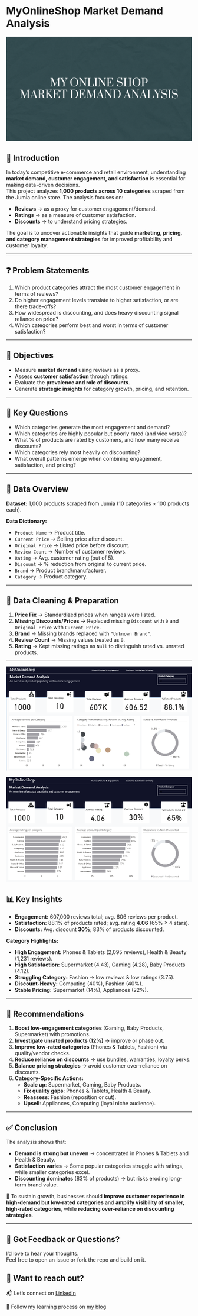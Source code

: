 # MyOnlineShop Market Demand Analysis
![](coverphoto.png)


## 📌 Introduction  
In today’s competitive e-commerce and retail environment, understanding **market demand, customer engagement, and satisfaction** is essential for making data-driven decisions.  
This project analyzes **1,000 products across 10 categories** scraped from the Jumia online store. The analysis focuses on:  

- **Reviews** → as a proxy for customer engagement/demand.  
- **Ratings** → as a measure of customer satisfaction.  
- **Discounts** → to understand pricing strategies.  

The goal is to uncover actionable insights that guide **marketing, pricing, and category management strategies** for improved profitability and customer loyalty.

---

## ❓ Problem Statements  
1. Which product categories attract the most customer engagement in terms of reviews?  
2. Do higher engagement levels translate to higher satisfaction, or are there trade-offs?  
3. How widespread is discounting, and does heavy discounting signal reliance on price?  
4. Which categories perform best and worst in terms of customer satisfaction?  

---

## 🎯 Objectives  
- Measure **market demand** using reviews as a proxy.  
- Assess **customer satisfaction** through ratings.  
- Evaluate the **prevalence and role of discounts**.  
- Generate **strategic insights** for category growth, pricing, and retention.  

---

## 🔑 Key Questions  
- Which categories generate the most engagement and demand?  
- Which categories are highly popular but poorly rated (and vice versa)?  
- What % of products are rated by customers, and how many receive discounts?  
- Which categories rely most heavily on discounting?  
- What overall patterns emerge when combining engagement, satisfaction, and pricing?  

---

## 📂 Data Overview  
**Dataset:** 1,000 products scraped from Jumia (10 categories × 100 products each).  

**Data Dictionary:**  
- `Product Name` → Product title.  
- `Current Price` → Selling price after discount.  
- `Original Price` → Listed price before discount.  
- `Review Count` → Number of customer reviews.  
- `Rating` → Avg. customer rating (out of 5).  
- `Discount` → % reduction from original to current price.  
- `Brand` → Product brand/manufacturer.  
- `Category` → Product category.  

---

## 🧹 Data Cleaning & Preparation  
1. **Price Fix** → Standardized prices when ranges were listed.  
2. **Missing Discounts/Prices** → Replaced missing `Discount` with `0` and `Original Price` with `Current Price`.  
3. **Brand** → Missing brands replaced with `"Unknown Brand"`.  
4. **Review Count** → Missing values treated as `0`.  
5. **Rating** → Kept missing ratings as `Null` to distinguish rated vs. unrated products.  

---
![](page-1.png)


![](page-2.png)


## 📊 Key Insights  
- **Engagement:** 607,000 reviews total; avg. 606 reviews per product.  
- **Satisfaction:** 88.1% of products rated; avg. rating **4.06** (65% ≥ 4 stars).  
- **Discounts:** Avg. discount **30%**; 83% of products discounted.  

**Category Highlights:**  
- **High Engagement:** Phones & Tablets (2,095 reviews), Health & Beauty (1,231 reviews).  
- **High Satisfaction:** Supermarket (4.43), Gaming (4.28), Baby Products (4.12).  
- **Struggling Category:** Fashion → low reviews & low ratings (3.75).  
- **Discount-Heavy:** Computing (40%), Fashion (40%).  
- **Stable Pricing:** Supermarket (14%), Appliances (22%).  

---

## 📝 Recommendations  
1. **Boost low-engagement categories** (Gaming, Baby Products, Supermarket) with promotions.  
2. **Investigate unrated products (12%)** → improve or phase out.  
3. **Improve low-rated categories** (Phones & Tablets, Fashion) via quality/vendor checks.  
4. **Reduce reliance on discounts** → use bundles, warranties, loyalty perks.  
5. **Balance pricing strategies** → avoid customer over-reliance on discounts.  
6. **Category-Specific Actions:**  
   - **Scale up**: Supermarket, Gaming, Baby Products.  
   - **Fix quality gaps**: Phones & Tablets, Health & Beauty.  
   - **Reassess**: Fashion (reposition or cut).  
   - **Upsell**: Appliances, Computing (loyal niche audience).  

---

## ✅ Conclusion  
The analysis shows that:  
- **Demand is strong but uneven** → concentrated in Phones & Tablets and Health & Beauty.  
- **Satisfaction varies** → Some popular categories struggle with ratings, while smaller categories excel.  
- **Discounting dominates** (83% of products) → but risks eroding long-term brand value.  

📌 To sustain growth, businesses should **improve customer experience in high-demand but low-rated categories** and **amplify visibility of smaller, high-rated categories**, while **reducing over-reliance on discounting strategies**.  

---

## 💬 Got Feedback or Questions?  
I’d love to hear your thoughts.  
Feel free to open an issue or fork the repo and build on it.

## 📲 Want to reach out?

📬 Let’s connect on [LinkedIn](https://www.linkedin.com/in/enobong-umanah/)

🧠 Follow my learning process on [my blog](https://medium.com/@Sophieumanah)
